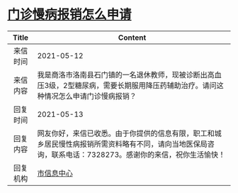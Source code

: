# <a href="http://www.shangluo.gov.cn/zmhd/ldxxxx.jsp?urltype=leadermail.LeaderMailContentUrl&wbtreeid=1112&leadermailid=7232">门诊慢病报销怎么申请</a>
| Title |                                     Content                                      |
|:-----:|----------------------------------------------------------------------------------|
| 来信时间  | 2021-05-12                                                                       |
| 来信内容  | 我是商洛市洛南县石门镇的一名退休教师，现被诊断出高血压3级，2型糖尿病，需要长期服用降压药辅助治疗。请问这种情况怎么申请门诊慢病报销？              |
| 回复时间  | 2021-05-13                                                                       |
| 回复内容  | 网友你好，来信已收悉。由于你提供的信息有限，职工和城乡居民慢性病报销所需资料略有不同，请向当地医保局咨询，联系电话：7328273。感谢你的来信，祝你生活愉快！ |
| 回复机构  | <a href="../../category/agencies/市信息中心.md">市信息中心</a>                             |